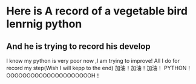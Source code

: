 # Here is A record of a vegetable bird lenrnig python
## And he is trying to record his develop
I know my python is very poor now ,I am trying to improve!
All I do for record my step(Wish I will kepp to the end)
加油！加油！加油！
PYTHON！OOOOOOOOOOOOOOOOOOOOOH！

